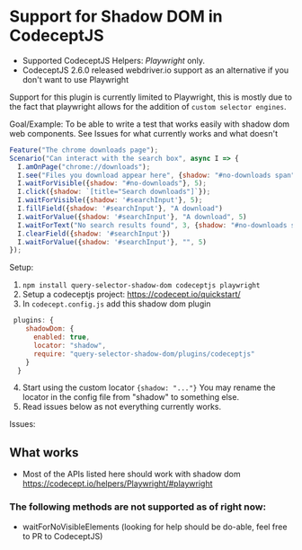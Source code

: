 # Support for Shadow DOM in CodeceptJS

- Supported CodeceptJS Helpers: *Playwright* only.
- CodeceptJS 2.6.0 released webdriver.io support as an alternative if you don't want to use Playwright

Support for this plugin is currently limited to Playwright, this is mostly due to the fact that playwright
allows for the addition of `custom selector engines`.

Goal/Example: To be able to write a test that works easily with shadow dom web components.
See Issues for what currently works and what doesn't

```javascript
Feature("The chrome downloads page");
Scenario("Can interact with the search box", async I => {
  I.amOnPage("chrome://downloads");
  I.see("Files you download appear here", {shadow: "#no-downloads span"});
  I.waitForVisible({shadow: "#no-downloads"}, 5);
  I.click({shadow: `[title="Search downloads"]`});
  I.waitForVisible({shadow: '#searchInput'}, 5);
  I.fillField({shadow: '#searchInput'}, "A download")
  I.waitForValue({shadow: '#searchInput'}, "A download", 5)
  I.waitForText("No search results found", 3, {shadow: "#no-downloads span"});
  I.clearField({shadow: '#searchInput'})
  I.waitForValue({shadow: '#searchInput'}, "", 5)
});

```

Setup:

1. `npm install query-selector-shadow-dom codeceptjs playwright`
2. Setup a codeceptjs project: https://codecept.io/quickstart/
3. In `codecept.config.js` add this shadow dom plugin

```javascript
 plugins: {
    shadowDom: {
      enabled: true,
      locator: "shadow",
      require: "query-selector-shadow-dom/plugins/codeceptjs"
    }
  }
```
4. Start using the custom locator `{shadow: "..."}` You may rename the locator in the config file from "shadow" to something else.
5. Read issues below as not everything currently works.

Issues:

## What works
- Most of the APIs listed here should work with shadow dom https://codecept.io/helpers/Playwright/#playwright

### The following methods are not supported as of right now:
- waitForNoVisibleElements (looking for help should be do-able, feel free to PR to CodeceptJS)
